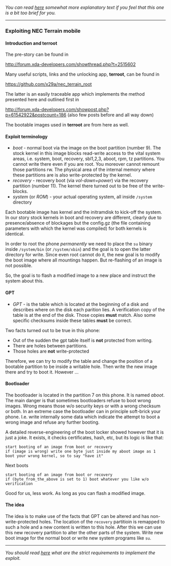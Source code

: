 *You can read [here](general-th.md) somewhat more explanatory text if you feel that this one is a bit too brief for you.*

---

### Exploiting NEC Terrain mobile

#### Introduction and terroot

The pre-story can be found in

http://forum.xda-developers.com/showthread.php?t=2515602

Many useful scripts, links and the unlocking app, **terroot**,  can be found in 

https://github.com/x29a/nec_terrain_root

The latter is an easily traceable app which implements the method presented here and outlined first in

http://forum.xda-developers.com/showpost.php?p=61542922&postcount=186 (also few posts before and all way down)

The bootable images used in **terroot** are from here as well.

#### Exploit terminology

* *boot* - normal boot via the image on the boot partition (number 9). The stock kernel in this image blocks read-write access to the vital system areas, i.e. system, boot, recovery, sbl1,2,3, aboot, rpm, tz partitions.
You cannot write there even if you are root. You moreover cannot remount those partitions rw. The physical area of the internal memory where these partitions are is also write-protected by the kernel.
* *recovery* - recovery boot (via *vol-down+power*) via the recovery partition (number 11). The kernel there turned out to be free of the write-blocks.
* *system* (or *ROM*) - your actual operating system, all inside `/system` directory

Each bootable image has kernel and the initramdisk to kick-off the system. In our story stock kernels in boot and recovery are different, clearly due to presence/absence of blockages but
the config.gz (the file containing parameters with which the kernel was compiled) for both kernels is identical.

In order to root the phone *permanently* we need to place the `su` binary inside `/system/bin` (or `/system/xbin`) and the goal is to open the latter directory for write. Since even root cannot do it, the new goal is to modify the boot
image where all mountings happen. But re-flashing of an image is not possible.

So, the goal is to flash a modified image to a new place and instruct the system about this.

#### GPT

* *GPT* - is the table which is located at the beginning of a disk and describes where on the disk each parition lies. A verification copy of the table is at the end of the disk. Those copies **must** match. Also some specific checksums inside these tables **must** be correct.

Two facts turned out to be true in this phone:

* Out of the sudden the gpt table itself is **not** protected from writing.
* There are holes between partitions.
* Those holes are **not** write-protected

Therefore, we can try to modify the table and change the position of a bootable partition to be inside a writable hole. Then write the new image there and try to boot it. However ...

#### Bootloader

The bootloader is located in the partition 7 on this phone. It is named *aboot*. The main danger is that sometimes bootloaders refuse to boot wrong images. Wrong means those w/o security keys or with a wrong checksum or both. In an extreme case the bootloader can in principle soft-brick your phone. I.e. write internally some data which indicate the attempt to boot a wrong image and refuse any further booting.

A detailed reverse-engineering of the boot locker showed however that it is just a joke. It exists, it checks certificates, hash, etc, but its logic is like that:
```
start booting of an image from boot or recovery
if (image is wrong) write one byte just inside my aboot image as 1
boot your wrong kernel, so to say "have it"
```
Next boots
```
start booting of an image from boot or recovery
if (byte_from_the_above is set to 1) boot whatever you like w/o verification
```
Good for us, less work. As long as you can flash a modified image.

#### The idea

The idea is to make use of the facts that GPT can be altered and has non-write-protected holes. The location of the `recovery` partitioin is remapped to such a hole and a new content is written to this hole. After this we can use this new recovery partition to alter the other parts of the system. Write new boot image for the normal boot or write new system programs like `su`.

---

*You should read [here](exploit-pre.md) what are the strict requirements to implement the exploit.*
